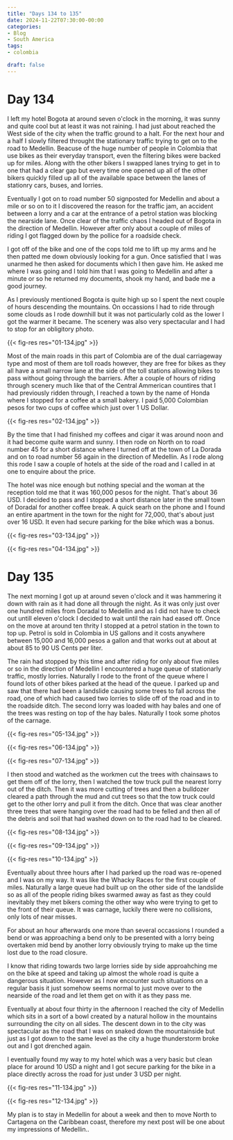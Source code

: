 ```yaml
---
title: "Days 134 to 135"
date: 2024-11-22T07:30:00-00:00
categories:
- Blog
- South America
tags:
- colombia

draft: false
---
```


# Day 134

I left my hotel Bogota at around seven o'clock in the morning, it was sunny and quite cool but at least it was not raining. I had just about reached the West side of the city when the traffic ground to a halt. For the next hour and a half I slowly filtered throught the stationary traffic trying to get on to the road to Medellin. Beacuse of the huge number of people in Colombia that use bikes as their everyday transport, even the filtering bikes were backed up for miles. Along with the other bikers I swapped lanes trying to get in to one that had a clear gap but every time one opened up all of the other bikers quickly filled up all of the available space between the lanes of stationry cars, buses, and lorries. 


Eventually I got on to road number 50 signposted for Medellin and about a mile or so on to it I discovered the reason for the traffic jam, an accident between a lorry and a car at the entrance of a petrol station was blocking the nearside lane. Once clear of the traffic chaos I headed out of Bogota in the direction of Medellin. However after only about a couple of miles of riding I got flagged down by the pollice for a roadside check.

I got off of the bike and one of the cops told me to lift up my arms and he then patted me down obviously looking for a gun. Once satisfied that I was unarmed he then asked for documents which I then gave him. He asked me where I was going and I told him that I was going to Medellin and after a minute or so he returned my documents, shook my hand, and bade me a good journey.

As I previously mentioned Bogota is quite high up so I spent the next couple of hours descending the mountains. On occassions I had to ride through some clouds as I rode downhill but it was not particularly cold as the lower I got the warmer it became. The scenery was also very spectacular and I had to stop for an obligitory photo.

{{< fig-res res="01-134.jpg" >}}

Most of the main roads in this part of Colombia are of the dual carriageway type and most of them are toll roads however, they are free for bikes as they all have a small narrow lane at the side of the toll stations allowing bikes to pass without going through the barriers. After a couple of hours of riding through scenery much like that of the Central Ammerican countires that I had previously ridden through, I reached a town by the name of Honda where I stopped for a coffee at a small bakery. I paid 5,000 Colombian pesos for two cups of coffee which just over 1 US Dollar. 

{{< fig-res res="02-134.jpg" >}}

By the time that I had finished my coffees and cigar it was around noon and it had become quite warm and sunny. I then rode on North on to road number 45 for a short distance where I turned off at the town of La Dorada and on to road number 56 again in the direction of Medellin. As I rode along this rode I saw a couple of hotels at the side of the road and I called in at one to enquire about the price.

The hotel was nice enough but nothing special and the woman at the reception told me that it was 160,000 pesos for the night. That's about 36 USD. I decided to pass and I stopped a short distance later in the small town of Doradal for another coffee break. A quick searh on the phone and I found an entire apartment in the town for the night for 72,000, that's about just over 16 USD. It even had secure parking for the bike which was a bonus.

{{< fig-res res="03-134.jpg" >}}

{{< fig-res res="04-134.jpg" >}}


# Day 135

The next morning I got up at around seven o'clock and it was hammering it down with rain as it had done all through the night. As it was only just over one hundred miles from Doradal to Medellin and as I did not have to check out untill eleven o'clock I decided to wait until the rain had eased off. Once on the move at around ten thrity I stopped at a petrol station in the town to top up. Petrol is sold in Colombia in US gallons and it costs anywhere between 15,000  and 16,000 pesos a gallon and that works out at about at about 85 to 90 US Cents per liter. 

The rain had stopped by this time and after riding for only about five miles or so in the  direction of Medellin I encountered a huge queue of stationarly traffic, mostly lorries. Naturally I rode to the front of the queue where I found lots of other bikes parked at the head of the queue. I parked up and saw that there had been a landslide causing some trees to fall across the road, one of which had caused two lorries to slide off of the road and in to the roadside ditch. The second lorry was loaded with hay bales and one of the trees was resting on top of the hay bales. Naturally I took some photos of the carnage.

{{< fig-res res="05-134.jpg" >}}

{{< fig-res res="06-134.jpg" >}}

{{< fig-res res="07-134.jpg" >}}

I then stood and watched as the workmen cut the trees with chainsaws to get them off of the lorry, then I watched the tow truck pull the nearest lorry out of the ditch. Then it was more cutting of trees and then a bulldozer cleared a path through the mud and cut trees so that the tow truck could get to the other lorry and pull it from the ditch. Once that was clear another three trees that were hanging over the road had to be felled and then all of the debris and soil that had washed down on to the road had to be cleared.

{{< fig-res res="08-134.jpg" >}}

{{< fig-res res="09-134.jpg" >}}

{{< fig-res res="10-134.jpg" >}}

Eventually about three hours after I had parked up the road was re-opened and I was on my way. It was like the Whacky Races for the first couple of miles. Naturally a large queue had built up on the other side of the landslide so as all of the people riding bikes swarmed away as fast as they could inevitably they met bikers coming the other way who were trying to get to the front of their queue. It was carnage, luckily there were no collisions, only lots of near misses.

For about an hour afterwards one more than several occassions I rounded a bend or was approaching a bend only to be presented with a lorry being overtaken mid bend by another lorry obviously trying to make up the time lost due to the road closure.

I know that riding towards two large lorries side by side approahching me on the bike at speed and taking up almost the whole road is quite a dangerous situation. However as I now encounter such situations on a regular basis it just somehow seems normal to just move over to the nearside of the road and let them get on with it as they pass me.

Eventually at about four thirty in the afternoon I reached the city of Medellin which sits in a sort of a bowl created by a natural hollow in the mountains surrounding the city on all sides. The descent down in to the city was spectacular as the road that I was on snaked down the mountainside but just as I got down to the same level as the city a huge thunderstorm broke out and I got drenched again.

I eventually found my way to my hotel which was a very basic but clean place for around 10 USD a night and I got secure parking for the bike in a place directly across the road for just under 3 USD per night.

{{< fig-res res="11-134.jpg" >}}

{{< fig-res res="12-134.jpg" >}}

My plan is to stay in Medellin for about a week and then to move North to Cartagena on the Caribbean coast, therefore my next post will be one about my impressions of Medellin..
